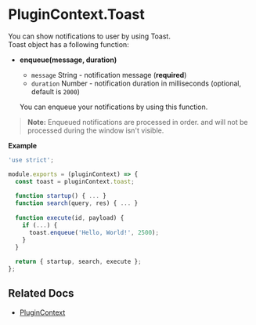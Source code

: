 # PluginContext.Toast
You can show notifications to user by using Toast.  
Toast object has a following function:
* **enqueue(message, duration)**
  - `message` String - notification message (**required**)
  - `duration` Number - notification duration in milliseconds (optional, default is `2000`)

  You can enqueue your notifications by using this function.  

>**Note:** Enqueued notifications are processed in order. and will not be processed during the window isn't visible.

**Example**
```javascript
'use strict';

module.exports = (pluginContext) => {
  const toast = pluginContext.toast;
  
  function startup() { ... }
  function search(query, res) { ... }
  
  function execute(id, payload) {
    if (...) {
      toast.enqueue('Hello, World!', 2500);
    }
  }
  
  return { startup, search, execute };
};
```

## Related Docs
* [PluginContext](plugin-context.md)

